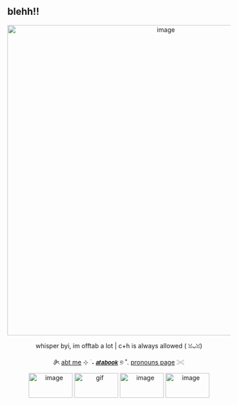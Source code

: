 ## blehh!!  
<p align="center">
<img width="700" height="700" alt="image" src="https://cdn.discordapp.com/attachments/1406201432738365532/1408104487394218095/Untitled20_20250821180345.png?ex=68a886ff&is=68a7357f&hm=a468cfcab280e655fc45147e61ec9a5121cf117375e057957ce6bb76a6c3268b" />
<p align="center">
whisper byi, im offtab a lot | c+h is always allowed ( ꈍᴗꈍ)
<p align="center">
  𝜗ৎ <a href="https://deersareawesome.carrd.co/">abt me</a> ⊹ ࣪ ˖
     <a href="https://mydeeryv.atabook.org/">
𝙖𝙩𝙖𝙗𝙤𝙤𝙠</a> ୭ ˚. 
  <a href="https://en.pronouns.page/@mydeeryv_">pronouns page</a> 𓏵

<p align="center">
  <img width="99" height="56" alt="image" src="https://github.com/user-attachments/assets/6fd42a3b-b9bb-4a16-9f85-e5c65f5ace4c" /> <img width="99" height="56" alt="gif" src="https://64.media.tumblr.com/f9fb5837102d805eb51b73e7b8568a91/c0bd66d17964d11b-a6/s100x200/9ce254aa05dab3bf9ac4fdcffb94216a52422fb4.gifv" /> <img width="99" height="56" alt="image" src="https://github.com/user-attachments/assets/e137aa4c-da26-4961-9b35-d52975f028cf" /> <img width="99" height="56" alt="image" src="https://github.com/user-attachments/assets/52f69992-e511-4e24-97dd-ff1438b49288" />





 
 
 






 











